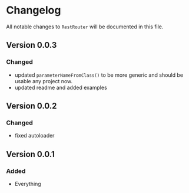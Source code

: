 # Changelog

All notable changes to `RestRouter` will be documented in this file.

## Version 0.0.3

### Changed
- updated `parameterNameFromClass()` to be more generic and should be usable any
project now.
- updated readme and added examples

## Version 0.0.2

### Changed
- fixed autoloader

## Version 0.0.1

### Added
- Everything
